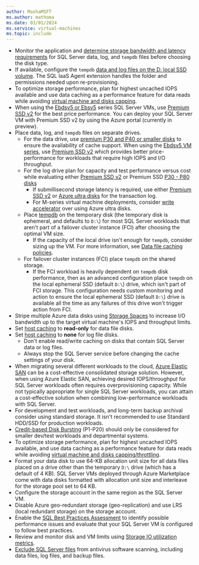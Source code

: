 ```yaml
---
author: MashaMSFT
ms.author: mathoma
ms.date: 03/01/2024
ms.service: virtual-machines
ms.topic: include
---
```

- Monitor the application and [determine storage bandwidth and latency requirements](/azure/virtual-machines/premium-storage-performance#counters-to-measure-application-performance-requirements) for SQL Server data, log, and `tempdb` files before choosing the disk type.
- If available, configure the `tempdb` [data and log files on the D: local SSD volume](../virtual-machines/windows/storage-configuration.md#new-vms). The SQL IaaS Agent extension handles the folder and permissions needed upon re-provisioning.
- To optimize storage performance, plan for highest uncached IOPS available and use data caching as a performance feature for data reads while avoiding [virtual machine and disks capping](/azure/virtual-machines/premium-storage-performance#throttling).
- When using the [Ebdsv5 or Ebsv5](/azure/virtual-machines/ebdsv5-ebsv5-series) series SQL Server VMs, use [Premium SSD v2](../virtual-machines/windows/storage-configuration-premium-ssd-v2.md) for the best price performance. You can deploy your SQL Server VM with Premium SSD v2 by using the Azure portal (currently in preview). 
- Place data, log, and `tempdb` files on separate drives.  
  - For the data drive, use [premium P30 and P40 or smaller disks](/azure/virtual-machines/disks-types#premium-ssds) to ensure the availability of cache support. When using the [Ebdsv5 VM series](/azure/virtual-machines/ebdsv5-ebsv5-series), use [Premium SSD v2](../virtual-machines/windows/storage-configuration-premium-ssd-v2.md) which provides better price-performance for workloads that require high IOPS and I/O throughput.
  - For the log drive plan for capacity and test performance versus cost while evaluating either [Premium SSD v2](/azure/virtual-machines/disks-types#premium-ssd-v2) or Premium SSD [P30 - P80 disks](/azure/virtual-machines/disks-types#premium-ssds)
    - If submillisecond storage latency is required, use either [Premium SSD v2](../virtual-machines/windows/storage-configuration-premium-ssd-v2.md) or [Azure ultra disks](/azure/virtual-machines/disks-types#ultra-disks) for the transaction log.
    - For M-series virtual machine deployments, consider [write accelerator](/azure/virtual-machines/how-to-enable-write-accelerator) over using Azure ultra disks.
  - Place [tempdb](/sql/relational-databases/databases/tempdb-database) on the temporary disk (the temporary disk is ephemeral, and defaults to `D:\`) for most SQL Server workloads that aren't part of a failover cluster instance (FCI) after choosing the optimal VM size.
    - If the capacity of the local drive isn't enough for `tempdb`, consider sizing up the VM. For more information, see [Data file caching policies](../virtual-machines/windows/performance-guidelines-best-practices-storage.md#data-file-caching-policies).
  - For failover cluster instances (FCI) place `tempdb` on the shared storage.
    - If the FCI workload is heavily dependent on `tempdb` disk performance, then as an advanced configuration place `tempdb` on the local ephemeral SSD (default `D:\`) drive, which isn't part of FCI storage. This configuration needs custom monitoring and action to ensure the local ephemeral SSD (default `D:\`) drive is available all the time as any failures of this drive won't trigger action from FCI.
- Stripe multiple Azure data disks using [Storage Spaces](/windows-server/storage/storage-spaces/overview) to increase I/O bandwidth up to the target virtual machine's IOPS and throughput limits.
- Set [host caching](/azure/virtual-machines/disks-performance#virtual-machine-uncached-vs-cached-limits) to **read-only** for data file disks.
- Set [host caching](/azure/virtual-machines/disks-performance#virtual-machine-uncached-vs-cached-limits) to **none** for log file disks.
  - Don't enable read/write caching on disks that contain SQL Server data or log files.
  - Always stop the SQL Server service before changing the cache settings of your disk.
- When migrating several different workloads to the cloud, [Azure Elastic SAN](../virtual-machines/windows/performance-guidelines-best-practices-storage.md#azure-elastic-san) can be a cost-effective consolidated storage solution. However, when using Azure Elastic SAN, achieving desired IOPS/throughput for SQL Server workloads often requires overprovisioning capacity. While not typically appropriate for single SQL Server workloads, you can attain a cost-effective solution when combining low-performance workloads with SQL Server.
- For development and test workloads, and long-term backup archival consider using standard storage. It isn't recommended to use Standard HDD/SSD for production workloads.
- [Credit-based Disk Bursting](/azure/virtual-machines/disk-bursting#credit-based-bursting) (P1-P20) should only be considered for smaller dev/test workloads and departmental systems.
- To optimize storage performance, plan for highest uncached IOPS available, and use data caching as a performance feature for data reads while avoiding [virtual machine and disks capping/throttling](/azure/virtual-machines/premium-storage-performance#throttling).
- Format your data disk to use 64-KB allocation unit size for all data files placed on a drive other than the temporary `D:\` drive (which has a default of 4 KB). SQL Server VMs deployed through Azure Marketplace come with data disks formatted with allocation unit size and interleave for the storage pool set to 64 KB.
- Configure the storage account in the same region as the SQL Server VM.
- Disable Azure geo-redundant storage (geo-replication) and use LRS (local redundant storage) on the storage account.
- Enable the [SQL Best Practices Assessment](../virtual-machines/windows/sql-assessment-for-sql-vm.md) to identify possible performance issues and evaluate that your SQL Server VM is configured to follow best practices.
- Review and monitor disk and VM limits using [Storage IO utilization metrics](/azure/virtual-machines/disks-metrics#storage-io-utilization-metrics).
- [Exclude SQL Server files](/troubleshoot/sql/database-engine/security/antivirus-and-sql-server) from antivirus software scanning, including data files, log files, and backup files.
